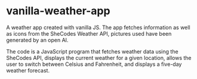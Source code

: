 # vanilla-weather-app
A weather app created with vanilla JS. The app fetches information as well as icons from the SheCodes Weather API, pictures used have been generated by an open AI.

The code is a JavaScript program that fetches weather data using the SheCodes API, displays the current weather for a given location, allows the user to switch between Celsius and Fahrenheit, and displays a five-day weather forecast.
